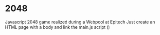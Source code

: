 # 2048
Javascript 2048 game realized during a Webpool at Epitech
Just create an HTML page with a body and link the main.js script (<script src="main.js"></script>)
